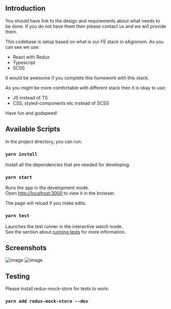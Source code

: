 ## Introduction

You should have link to the design and requirements about what needs to be done.
If you do not have them then please contact us and we will provide them.

This codebase is setup based on what is our FE stack in eAgronom.
As you can see we use:
- React with Redux
- Typescript
- SCSS

It would be awesome if you complete this homework with this stack.

As you might be more comfortable with different stack then it is okay to use:
- JS instead of TS
- CSS, styled-components etc instead of SCSS

Have fun and godspeed!

## Available Scripts

In the project directory, you can run:

### `yarn install`

Install all the dependencies that are needed for developing.

### `yarn start`

Runs the app in the development mode.\
Open [http://localhost:3000](http://localhost:3000) to view it in the browser.

The page will reload if you make edits.

### `yarn test`

Launches the test runner in the interactive watch mode.\
See the section about [running tests](https://facebook.github.io/create-react-app/docs/running-tests) for more information.

## Screenshots
![image](https://user-images.githubusercontent.com/70939416/120119263-73b2f180-c19f-11eb-8d71-eaa9414e1a80.png)
![image](https://user-images.githubusercontent.com/70939416/120119271-7f061d00-c19f-11eb-8952-6913e62a8d7f.png)


## Testing
Please install redux-mock-store for tests to work: 
### `yarn add redux-mock-store --dev`
